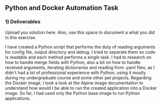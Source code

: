 ## Python and Docker Automation Task


### 1) Deliverables

Upload you solution here. Also, use this space to document a what you did in this exercise.

I have created a Python script that performs the duty of reading arguments for config file, output directory and debug. I tried to separate them so code is readable and each method performs a single task.
I had to research on how to handle merge fields with Python, also a bit on how to handle received arguments, iterating dictionaries and reading from .yaml files, as I didn't had a lot of professional experience with Python, using it mostly during my undergraduate course and some other pet projects.
Regarding the Docker image, I took a look at the Alpine image documentation to understand how would I be able to run the created application into a Docker image. So far, I had used only the Python base image to run Python applications. 